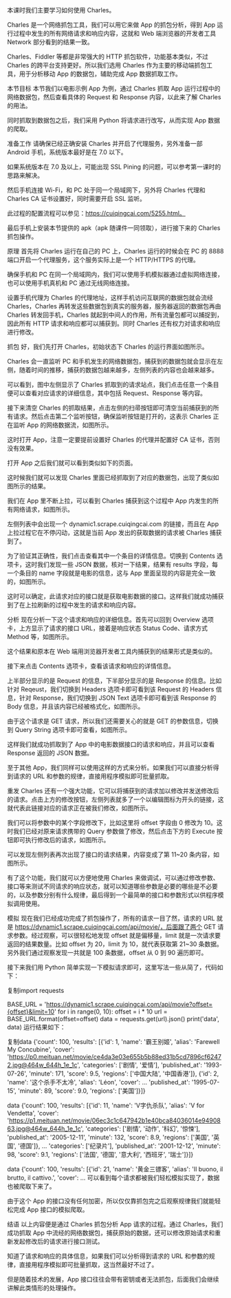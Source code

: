 本课时我们主要学习如何使用 Charles。

Charles 是一个网络抓包工具，我们可以用它来做 App 的抓包分析，得到 App 运行过程中发生的所有网络请求和响应内容，这就和 Web 端浏览器的开发者工具 Network 部分看到的结果一致。

Charles、Fiddler 等都是非常强大的 HTTP 抓包软件，功能基本类似，不过 Charles 的跨平台支持更好。所以我们选用 Charles 作为主要的移动端抓包工具，用于分析移动 App 的数据包，辅助完成 App 数据抓取工作。

本节目标
本节我们以电影示例 App 为例，通过 Charles 抓取 App 运行过程中的网络数据包，然后查看具体的 Request 和 Response 内容，以此来了解 Charles 的用法。

同时抓取到数据包之后，我们采用 Python 将请求进行改写，从而实现 App 数据的爬取。

准备工作
请确保已经正确安装 Charles 并开启了代理服务，另外准备一部 Android 手机，系统版本最好是在 7.0 以下。

如果系统版本在 7.0 及以上，可能出现 SSL Pining 的问题，可以参考第一课时的思路来解决。

然后手机连接 Wi-Fi，和 PC 处于同一个局域网下，另外将 Charles 代理和 Charles CA 证书设置好，同时需要开启 SSL 监听。

此过程的配置流程可以参见：https://cuiqingcai.com/5255.html。

最后手机上安装本节提供的 apk（apk 随课件一同领取），进行接下来的 Charles 抓包操作。

原理
首先将 Charles 运行在自己的 PC 上，Charles 运行的时候会在 PC 的 8888 端口开启一个代理服务，这个服务实际上是一个 HTTP/HTTPS 的代理。

确保手机和 PC 在同一个局域网内，我们可以使用手机模拟器通过虚拟网络连接，也可以使用手机真机和 PC 通过无线网络连接。

设置手机代理为 Charles 的代理地址，这样手机访问互联网的数据包就会流经 Charles，Charles 再转发这些数据包到真实的服务器，服务器返回的数据包再由 Charles 转发回手机，Charles 就起到中间人的作用，所有流量包都可以捕捉到，因此所有 HTTP 请求和响应都可以捕获到。同时 Charles 还有权力对请求和响应进行修改。

抓包
好，我们先打开 Charles，初始状态下 Charles 的运行界面如图所示。



Charles 会一直监听 PC 和手机发生的网络数据包，捕获到的数据包就会显示在左侧，随着时间的推移，捕获的数据包越来越多，左侧列表的内容也会越来越多。

可以看到，图中左侧显示了 Charles 抓取到的请求站点，我们点击任意一个条目便可以查看对应请求的详细信息，其中包括 Request、Response 等内容。

接下来清空 Charles 的抓取结果，点击左侧的扫帚按钮即可清空当前捕获到的所有请求。然后点击第二个监听按钮，确保监听按钮是打开的，这表示 Charles 正在监听 App 的网络数据流，如图所示。



这时打开 App，注意一定要提前设置好 Charles 的代理并配置好 CA 证书，否则没有效果。

打开 App 之后我们就可以看到类似如下的页面。



这时候我们就可以发现 Charles 里面已经抓取到了对应的数据包，出现了类似如图所示的结果。



我们在 App 里不断上拉，可以看到 Charles 捕获到这个过程中 App 内发生的所有网络请求，如图所示。



左侧列表中会出现一个 dynamic1.scrape.cuiqingcai.com 的链接，而且在 App 上拉过程它在不停闪动，这就是当前 App 发出的获取数据的请求被 Charles 捕获到了。

为了验证其正确性，我们点击查看其中一个条目的详情信息。切换到 Contents 选项卡，这时我们发现一些 JSON 数据，核对一下结果，结果有 results 字段，每一个条目的 name 字段就是电影的信息，这与 App 里面呈现的内容是完全一致的，如图所示。



这时可以确定，此请求对应的接口就是获取电影数据的接口。这样我们就成功捕获到了在上拉刷新的过程中发生的请求和响应内容。

分析
现在分析一下这个请求和响应的详细信息。首先可以回到 Overview 选项卡，上方显示了请求的接口 URL，接着是响应状态 Status Code、请求方式 Method 等，如图所示。



这个结果和原本在 Web 端用浏览器开发者工具内捕获到的结果形式是类似的。

接下来点击 Contents 选项卡，查看该请求和响应的详情信息。

上半部分显示的是 Request 的信息，下半部分显示的是 Response 的信息。比如针对 Reqeust，我们切换到 Headers 选项卡即可看到该 Request 的 Headers 信息，针对 Response，我们切换到 JSON Text 选项卡即可看到该 Response 的 Body 信息，并且该内容已经被格式化，如图所示。



由于这个请求是 GET 请求，所以我们还需要关心的就是 GET 的参数信息，切换到 Query String 选项卡即可查看，如图所示。



这样我们就成功抓取到了 App 中的电影数据接口的请求和响应，并且可以查看 Response 返回的 JSON 数据。

至于其他 App，我们同样可以使用这样的方式来分析。如果我们可以直接分析得到请求的 URL 和参数的规律，直接用程序模拟即可批量抓取。

重发
Charles 还有一个强大功能，它可以将捕获到的请求加以修改并发送修改后的请求。点击上方的修改按钮，左侧列表就多了一个以编辑图标为开头的链接，这就代表此链接对应的请求正在被我们修改，如图所示。



我们可以将参数中的某个字段修改下，比如这里将 offset 字段由 0 修改为 10。这时我们已经对原来请求携带的 Query 参数做了修改，然后点击下方的 Execute 按钮即可执行修改后的请求，如图所示。



可以发现左侧列表再次出现了接口的请求结果，内容变成了第 11~20 条内容，如图所示。



有了这个功能，我们就可以方便地使用 Charles 来做调试，可以通过修改参数、接口等来测试不同请求的响应状态，就可以知道哪些参数是必要的哪些是不必要的，以及参数分别有什么规律，最后得到一个最简单的接口和参数形式以供程序模拟调用使用。

模拟
现在我们已经成功完成了抓包操作了，所有的请求一目了然，请求的 URL 就是 https://dynamic1.scrape.cuiqingcai.com/api/movie/，后面跟了两个 GET 请求参数。经过观察，可以很轻松地发现 offset 就是偏移量，limit 就是一次请求要返回的结果数量。比如 offset 为 20，limit 为 10，就代表获取第 21~30 条数据。另外我们通过观察发现一共就是 100 条数据，offset 从 0 到 90 遍历即可。

接下来我们用 Python 简单实现一下模拟请求即可，这里写法一些从简了，代码如下：

复制import requests

BASE_URL = 'https://dynamic1.scrape.cuiqingcai.com/api/movie?offset={offset}&limit=10'
for i in range(0, 10):
   offset = i * 10
   url = BASE_URL.format(offset=offset)
   data = requests.get(url).json()
   print('data', data)
运行结果如下：

复制data {'count': 100, 'results': [{'id': 1, 'name': '霸王别姬', 'alias': 'Farewell My Concubine', 'cover': 'https://p0.meituan.net/movie/ce4da3e03e655b5b88ed31b5cd7896cf62472.jpg@464w_644h_1e_1c', 'categories': ['剧情', '爱情'], 'published_at': '1993-07-26', 'minute': 171, 'score': 9.5, 'regions': ['中国大陆', '中国香港']}, {'id': 2, 'name': '这个杀手不太冷', 'alias': 'Léon', 'cover': ... 'published_at': '1995-07-15', 'minute': 89, 'score': 9.0, 'regions': ['美国']}]}

data {'count': 100, 'results': [{'id': 11, 'name': 'V字仇杀队', 'alias': 'V for Vendetta', 'cover': 'https://p1.meituan.net/movie/06ec3c1c647942b1e40bca84036014e9490863.jpg@464w_644h_1e_1c', 'categories': ['剧情', '动作', '科幻', '惊悚'], 'published_at': '2005-12-11', 'minute': 132, 'score': 8.9, 'regions': ['美国', '英国', '德国']}, ... 'categories': ['纪录片'], 'published_at': '2001-12-12', 'minute': 98, 'score': 9.1, 'regions': ['法国', '德国', '意大利', '西班牙', '瑞士']}]}

data {'count': 100, 'results': [{'id': 21, 'name': '黄金三镖客', 'alias': 'Il buono, il brutto, il cattivo.', 'cover': ...
可以看到每个请求都被我们轻松模拟实现了，数据也被爬取下来了。

由于这个 App 的接口没有任何加密，所以仅仅靠抓包完之后观察规律我们就能轻松完成 App 接口的模拟爬取。

结语
以上内容便是通过 Charles 抓包分析 App 请求的过程。通过 Charles，我们成功抓取 App 中流经的网络数据包，捕获原始的数据，还可以修改原始请求和重新发起修改后的请求进行接口测试。

知道了请求和响应的具体信息，如果我们可以分析得到请求的 URL 和参数的规律，直接用程序模拟即可批量抓取，这当然最好不过了。

但是随着技术的发展，App 接口往往会带有密钥或者无法抓包，后面我们会继续讲解此类情形的处理操作。